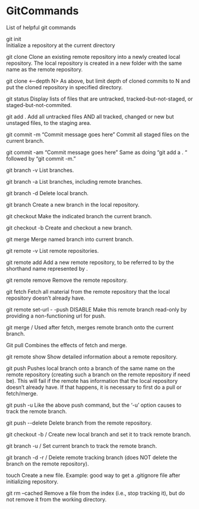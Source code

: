 # GitCommands
List of helpful git commands

git init  	
Initialize a repository at the current directory

git clone  <remote URL>
Clone an existing remote repository into a newly created local repository. The local repository is 
created in a new folder with the same name as the remote repository.

git clone <–depth N> <remote URL> <directory>
As above, but limit depth of cloned commits to N and put the cloned repository in specified directory.

git status
Display lists of files that are untracked, tracked-but-not-staged, or staged-but-not-commited.

git add . 
Add all untracked files AND all tracked, changed or new but unstaged files, to the staging area.

git commit -m “Commit message goes here”
Commit all staged files on the current branch.

git commit -am “Commit message goes here”
Same as doing “git add a . “ followed by “git commit -m.”

git branch -v
List branches.

git branch -a
List branches, including remote branches.

git branch -d <local branch name>
Delete local branch.

git branch <new branch name>
Create a new branch in the local repository.

git checkout <branch name>
Make the indicated branch the current branch.

git checkout -b <new branch name>
Create and checkout a new branch.

git merge <branch name>
Merge named branch into current branch.

git remote -v
List remote repositories.

git remote add  <remote>  <remote URL>
Add a new remote repository, to be referred to by the shorthand name represented by <remote>.

git remote remove <remote>
Remove the remote repository.

git fetch <remote>
Fetch all material from the remote repository that the local repository doesn’t already have.

git remote set-url  - -push <remote branch> DISABLE
Make this remote branch read-only by providing a non-functioning url for push.

git merge <remote>/<remote branch>
Used after fetch, merges remote branch onto the current branch.

Git pull <remote>
Combines the effects of fetch and merge.

git remote show <remote>
Show detailed information about a remote repository.

git push <remote> <branch>
Pushes local branch onto a branch of the same name on the remote repository (creating 
such a branch on the remote repository if need be). This will fail if the remote has 
information that the local repository doesn’t already have. If that happens, it is 
necessary to first do a pull or fetch/merge.

git push -u <remote> <branch>
Like the above push command, but the ‘-u’ option causes <branch> to track the remote branch.

git push <remote> --delete <branch>
Delete branch from the remote repository.

git checkout -b <localbranch>  <remote>/<remotebranch>
Create new local branch and set it  to track remote branch.

git branch -u   <remote>/<remotebranch>
Set current branch to track the remote branch.

git branch -d -r <remote>/<remotebranch>
Delete remote tracking branch (does NOT delete the branch on the remote repository).

touch <newFileName>
Create a new file. Example: good way to get a .gitignore file after initializing repository.

git rm –cached <filename>
Remove a file from the index (i.e., stop tracking it), but do not remove it from the working directory.


